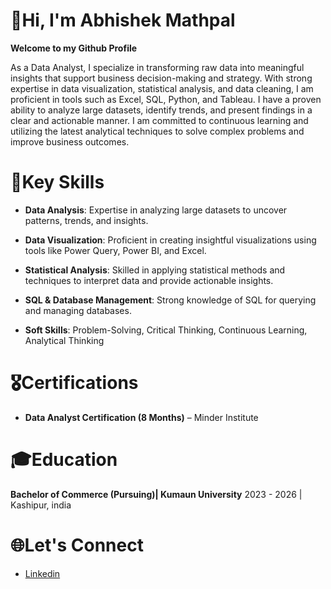 # 👋Hi, I'm Abhishek Mathpal

**Welcome to my Github Profile**

As a Data Analyst, I specialize in transforming raw data into meaningful insights that support business decision-making and strategy. With strong expertise in data visualization, statistical analysis, and data cleaning, I am proficient in tools such as Excel, SQL, Python, and Tableau. I have a proven ability to analyze large datasets, identify trends, and present findings in a clear and actionable manner. I am committed to continuous learning and utilizing the latest analytical techniques to solve complex problems and improve business outcomes.

# 🚀Key Skills
- **Data Analysis**: Expertise in analyzing large datasets to uncover patterns, trends, and insights.

- **Data Visualization**: Proficient in creating insightful visualizations using tools like Power Query, Power BI, and Excel.

- **Statistical Analysis**: Skilled in applying statistical methods and techniques to interpret data and provide actionable insights.

- **SQL & Database Management**: Strong knowledge of SQL for querying and managing databases.

- **Soft Skills**: Problem-Solving, Critical Thinking, Continuous Learning, Analytical Thinking

# 🎖️Certifications
- **Data Analyst Certification (8 Months)** – Minder Institute

# 🎓Education
**Bachelor of Commerce (Pursuing)| Kumaun University**
2023 - 2026 | Kashipur, india

# 🌐Let's Connect

- [Linkedin](https://bit.ly/40PB6r9)




